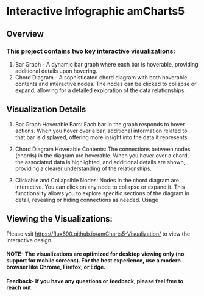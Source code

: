 # Interactive Infographic amCharts5

## Overview

### This project contains two key interactive visualizations:

1. Bar Graph - A dynamic bar graph where each bar is hoverable, providing additional details upon hovering.
2. Chord Diagram - A sophisticated chord diagram with both hoverable contents and interactive nodes. The nodes can be clicked to collapse or expand, allowing for a detailed exploration of the data relationships.


## Visualization Details

1. Bar Graph
Hoverable Bars: Each bar in the graph responds to hover actions. When you hover over a bar, additional information related to that bar is displayed, offering more insight into the data it represents.

2. Chord Diagram
Hoverable Contents: The connections between nodes (chords) in the diagram are hoverable. When you hover over a chord, the associated data is highlighted, and additional details are shown, providing a clearer understanding of the relationships.

3. Clickable and Collapsible Nodes: Nodes in the chord diagram are interactive. You can click on any node to collapse or expand it. This functionality allows you to explore specific sections of the diagram in detail, revealing or hiding connections as needed.
Usage


## Viewing the Visualizations:
Please vsit https://flux690.github.io/amCharts5-Visualization/ to view the interactive design.


#### NOTE- The visualizations are optimized for desktop viewing only (no support for mobile screens). For the best experience, use a modern browser like Chrome, Firefox, or Edge.

#### Feedback- If you have any questions or feedback, please feel free to reach out.
